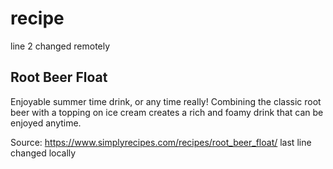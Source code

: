 # recipe
line 2 changed remotely
## Root Beer Float 

Enjoyable summer time drink, or any time really! Combining the classic root beer with a topping on ice cream creates a rich and foamy drink that can be enjoyed anytime. 


Source: https://www.simplyrecipes.com/recipes/root_beer_float/
last line changed locally 

